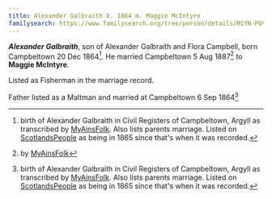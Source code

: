 ```yaml
---
title: Alexander Galbraith b. 1864 m. Maggie McIntyre
familysearch: https://www.familysearch.org/tree/person/details/M1YN-PGV
---
```


***Alexander Galbraith***, son of Alexander Galbraith and Flora Campbell, born Campbeltown 20 Dec 1864[^birth].  He married Campbeltown 5 Aug 1887[^marriage] to **Maggie McIntyre**.

Listed as Fisherman in the marriage record.

Father listed as a Maltman and married at Campbeltown 6 Sep 1864[^birth]

[^birth]: birth of Alexander Galbraith in Civil Registers of Campbeltown, Argyll as transcribed by [MyAinsFolk](https://www.myainfolk.ca/records/19217).  Also lists parents marriage.  Listed on [ScotlandsPeople](https://www.scotlandspeople.gov.uk/view-image/nrs_stat_births/39803334) as being in 1865 since that's when it was recorded.

[^marriage]: by [MyAinsFolk](https://www.myainfolk.ca/records/21599)
